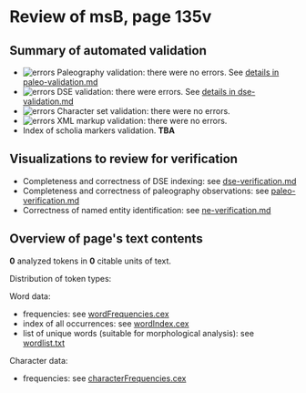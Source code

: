 # Review of msB, page 135v

## Summary of automated validation

-  ![errors](http://www.homermultitext.org/iipsrv?OBJ=IIP,1.0&FIF=/project/homer/pyramidal/deepzoom/hmt/vaimg/2017a/VA311RN_0481.tif&RGN=0.6043,0.2275,0.01013,0.008714&WID=50&CVT=JPEG) Paleography validation: there were no errors. 
See [details in paleo-validation.md](./paleo-validation.md)
-  ![errors](https://raw.githubusercontent.com/wiki/neelsmith/tabulae/images/no.png) DSE validation: there were errors.  See [details in dse-validation.md](./dse-validation.md)
-  ![errors](http://www.homermultitext.org/iipsrv?OBJ=IIP,1.0&FIF=/project/homer/pyramidal/deepzoom/hmt/vaimg/2017a/VA311RN_0481.tif&RGN=0.6043,0.2275,0.01013,0.008714&WID=50&CVT=JPEG) Character set validation: there were no errors.
-  ![errors](http://www.homermultitext.org/iipsrv?OBJ=IIP,1.0&FIF=/project/homer/pyramidal/deepzoom/hmt/vaimg/2017a/VA311RN_0481.tif&RGN=0.6043,0.2275,0.01013,0.008714&WID=50&CVT=JPEG) XML markup validation: there were no errors.
-  Index of scholia markers validation.  **TBA**


## Visualizations to review for verification

- Completeness and correctness of DSE indexing:  see [dse-verification.md](./dse-verification.md)
-  Completeness and correctness of paleography observations:  see [paleo-verification.md](./paleo-verification.md)
-  Correctness of named entity identification:  see [ne-verification.md](ne-verification.md)
## Overview of page's text contents

**0** analyzed tokens in **0** citable units of text.

Distribution of token types:



Word data:

-  frequencies:  see [wordFrequencies.cex](./wordFrequencies.cex)
-  index of all occurrences:  see [wordIndex.cex](./wordIndex.cex)
-  list of unique words (suitable for morphological analysis):  see [wordlist.txt](./wordlist.txt)

Character data:

-  frequencies:  see [characterFrequencies.cex](./characterFrequencies.cex)
